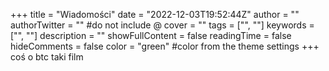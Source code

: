 +++
title = "Wiadomości"
date = "2022-12-03T19:52:44Z"
author = ""
authorTwitter = "" #do not include @
cover = ""
tags = ["", ""]
keywords = ["", ""]
description = ""
showFullContent = false
readingTime = false
hideComments = false
color = "green" #color from the theme settings
+++
coś o btc
taki film
